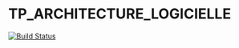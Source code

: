 # TP_ARCHITECTURE_LOGICIELLE

[![Build Status](https://travis-ci.com/Developper225/TP_ARCHITECTURE_LOGICIELLE.svg?branch=master)](https://travis-ci.com/Developper225/TP_ARCHITECTURE_LOGICIELLE)
